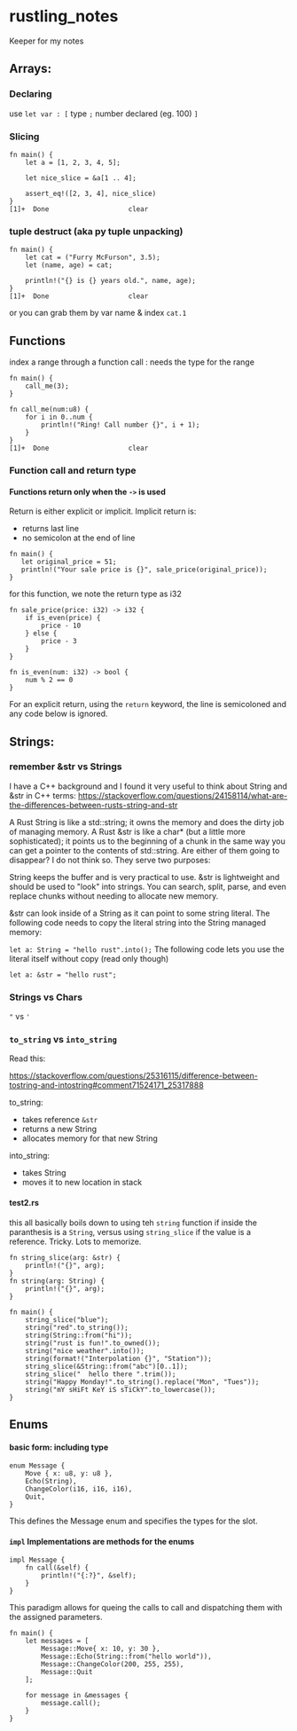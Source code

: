 # rustling_notes
Keeper for my notes

##  Arrays:

###  Declaring
use `let var : [` type `;` number declared (eg. 100) `]`

###  Slicing
```
fn main() {
    let a = [1, 2, 3, 4, 5];

    let nice_slice = &a[1 .. 4];

    assert_eq!([2, 3, 4], nice_slice)
}
[1]+  Done                    clear
```
### tuple destruct (aka py tuple unpacking)
```
fn main() {
    let cat = ("Furry McFurson", 3.5);
    let (name, age) = cat;

    println!("{} is {} years old.", name, age);
}
[1]+  Done                    clear
```
or you can grab them by var name & index ``` cat.1 ```

##  Functions

index a range through a function call :  needs the type for the range
```
fn main() {
    call_me(3);
}

fn call_me(num:u8) {
    for i in 0..num {
        println!("Ring! Call number {}", i + 1);
    }
}
[1]+  Done                    clear
```
### Function call and return type

#### Functions return only when the ```->``` is used

Return is either explicit or implicit.  Implicit return is:
 - returns last line
 - no semicolon at the end of line

 ```
 fn main() {
    let original_price = 51;
    println!("Your sale price is {}", sale_price(original_price));
}
```
for this function, we note the return type as i32
```
fn sale_price(price: i32) -> i32 {
    if is_even(price) {
        price - 10
    } else {
        price - 3
    }
}

fn is_even(num: i32) -> bool {
    num % 2 == 0
}
 ```
For an explicit return, using the ```return``` keyword, the line is semicoloned and any code below is ignored.



##  Strings:

### remember &str vs Strings 

I have a C++ background and I found it very useful to think about String and &str in C++ terms:
https://stackoverflow.com/questions/24158114/what-are-the-differences-between-rusts-string-and-str

A Rust String is like a std::string; it owns the memory and does the dirty job of managing memory.
A Rust &str is like a char* (but a little more sophisticated); it points us to the beginning of a chunk in the same way you can get a pointer to the contents of std::string.
Are either of them going to disappear? I do not think so. They serve two purposes:

String keeps the buffer and is very practical to use. &str is lightweight and should be used to "look" into strings. You can search, split, parse, and even replace chunks without needing to allocate new memory.

&str can look inside of a String as it can point to some string literal. The following code needs to copy the literal string into the String managed memory:

```let a: String = "hello rust".into();```
The following code lets you use the literal itself without copy (read only though)

```
let a: &str = "hello rust";
```

### Strings vs Chars

``` " ``` vs ``` ' ```

### ```to_string``` vs ```into_string```


Read this:

https://stackoverflow.com/questions/25316115/difference-between-tostring-and-intostring#comment71524171_25317888


to_string:
 - takes reference ```&str```
 - returns a new String  
 - allocates memory for that new String
 
into_string:
  - takes String
  - moves it to new location in stack

#### test2.rs
this all basically boils down to using teh ```string``` function if inside the paranthesis is a ```String```, versus using ```string_slice``` if the value is a reference.  Tricky.  Lots to memorize. 


```
fn string_slice(arg: &str) {
    println!("{}", arg);
}
fn string(arg: String) {
    println!("{}", arg);
}

fn main() {
    string_slice("blue");
    string("red".to_string());
    string(String::from("hi"));
    string("rust is fun!".to_owned());
    string("nice weather".into());
    string(format!("Interpolation {}", "Station"));
    string_slice(&String::from("abc")[0..1]);
    string_slice("  hello there ".trim());
    string("Happy Monday!".to_string().replace("Mon", "Tues"));
    string("mY sHiFt KeY iS sTiCkY".to_lowercase());
}
```

##  Enums

####  basic form: including type 
```
enum Message {
    Move { x: u8, y: u8 },
    Echo(String),
    ChangeColor(i16, i16, i16),
    Quit,
}
```
This defines the Message enum and specifies the types for the slot.

####  ```impl``` Implementations are methods for the enums
```
impl Message {
    fn call(&self) {
        println!("{:?}", &self);
    }
}
```
This paradigm allows for queing the calls to call and dispatching them with the assigned parameters.
```
fn main() {
    let messages = [
        Message::Move{ x: 10, y: 30 },
        Message::Echo(String::from("hello world")),
        Message::ChangeColor(200, 255, 255),
        Message::Quit
    ];

    for message in &messages {
        message.call();
    }
}
```

